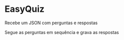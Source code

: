 # EasyQuiz

Recebe um JSON com perguntas e respostas

Segue as perguntas em sequência e grava as respostas